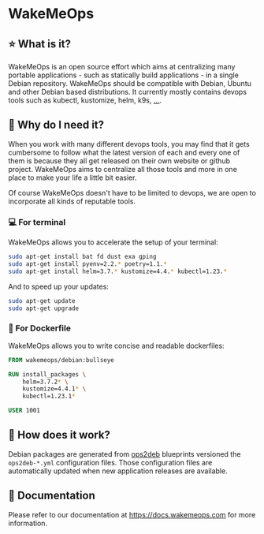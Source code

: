 # WakeMeOps

## :star: What is it?

WakeMeOps is an open source effort which aims at centralizing many portable applications - such as statically build applications - in a single Debian repository. WakeMeOps should be compatible with Debian, Ubuntu and other Debian based distributions. It currently mostly contains devops tools such as kubectl, kustomize, helm, k9s, [...](https://docs.wakemeops.com/components/devops/).

## :rocket: Why do I need it?

When you work with many different devops tools, you may find that it gets cumbersome to follow what the latest version of each and every one of them is because they all get released on their own website or github project.
WakeMeOps aims to centralize all those tools and more in one place to make your life a little bit easier.

Of course WakeMeOps doesn't have to be limited to devops, we are open to incorporate all kinds of reputable tools.

### :computer: For terminal

WakeMeOps allows you to accelerate the setup of your terminal:

```bash
sudo apt-get install bat fd dust exa gping
sudo apt-get install pyenv=2.2.* poetry=1.1.*
sudo apt-get install helm=3.7.* kustomize=4.4.* kubectl=1.23.*
```

And to speed up your updates:

```bash
sudo apt-get update
sudo apt-get upgrade
```

### :whale: For Dockerfile

WakeMeOps allows you to write concise and readable dockerfiles:

```Dockerfile
FROM wakemeops/debian:bullseye

RUN install_packages \
    helm=3.7.2* \
    kustomize=4.4.1* \
    kubectl=1.23.1*

USER 1001
```

## :monocle_face: How does it work?

Debian packages are generated from [ops2deb](https://github.com/upciti/ops2deb) blueprints versioned the `ops2deb-*.yml` configuration files. Those configuration files are automatically updated when new application releases are available.

## :notebook_with_decorative_cover: Documentation

Please refer to our documentation at https://docs.wakemeops.com for more information.
